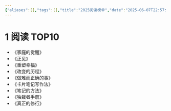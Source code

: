 ```yaml
---
{"aliases":[],"tags":[],"title":"2025阅读榜单","date":"2025-06-07T22:57:00+08:00","date_modify":"2025-06-07T22:59:50+08:00","dg-publish":true,"permalink":"/Publish/04_阅读/2025阅读榜单/","dgPassFrontmatter":true,"created":"2025-06-07T22:57:00+08:00","updated":"2025-06-07T22:59:50+08:00"}
---
```



# 1 阅读 TOP10

- 《家庭的觉醒》
- 《正见》
- 《重塑幸福》
- 《改变的历程》
- 《做难而正确的事》
- 《卡片笔记写作法》
- 《笔记的方法》
- 《独裁者手册》
- 《真正的修行》
